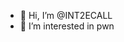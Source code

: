 - 👋 Hi, I’m @INT2ECALL
- 👀 I’m interested in pwn

<!---
INT2ECALL/INT2ECALL is a ✨ special ✨ repository because its `README.md` (this file) appears on your GitHub profile.
You can click the Preview link to take a look at your changes.
--->
